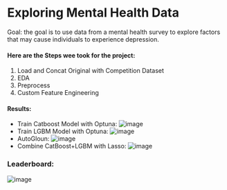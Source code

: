 # Exploring Mental Health Data

Goal: the goal is to use data from a mental health survey to explore factors that may cause individuals to experience depression.

#### Here are the Steps wee took for the project:

1. Load and Concat Original with Competition Dataset
2. EDA
3. Preprocess
4. Custom Feature Engineering

#### Results:
* Train Catboost Model with Optuna:
![image](https://github.com/user-attachments/assets/914456d2-3082-49d0-a93f-74503dd3e787)
* Train LGBM Model with Optuna:
![image](https://github.com/user-attachments/assets/c6123514-9864-40a6-b360-88cec1b12a43)
* AutoGloun:
![image](https://github.com/user-attachments/assets/c097d688-7f74-4f50-8672-5a266c09f676)
* Combine CatBoost+LGBM with Lasso:
![image](https://github.com/user-attachments/assets/852bd7e2-184c-4f90-bb0e-70d0082bc798)




### Leaderboard:
![image](https://github.com/user-attachments/assets/08d669d3-1acc-48e8-9bdb-2e4763f5fe2e)
